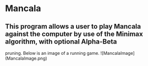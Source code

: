 ﻿# Mancala
## This program allows a user to play Mancala against the computer by use of the Minimax algorithm, with optional Alpha-Beta 
pruning. Below is an image of a running game.
![MancalaImage] (MancalaImage.png)
